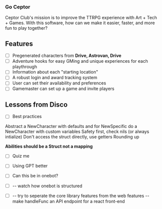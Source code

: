 ### Go Ceptor

Ceptor Club's mission is to improve the TTRPG experience with Art + Tech + Games. With this software, how can we make it easier, faster, and more fun to play together?

## Features

- [ ] Pregenerated characters from **Drive, Astrovan, Drive**
- [ ] Adventure hooks for easy GMing and unique experiences for each playthrough
- [ ] Information about each "starting location"
- [ ] A robust login and award tracking system
- [ ] User can set their availability and preferences
- [ ] Gamemaster can set up a game and invite players

## Lessons from Disco
- [ ] Best practices

Abstract a NewCharacter with defaults and for NewSpecific do a NewCharacter with custom variables
Safety first, check nils (or always intialize)
Don't access the struct directly, use getters 
Rounding up

**Abilities should be a Struct not a mapping**

- [ ] Quiz me

- [ ] Using GPT better

- [ ] Can this be in onebot?
- [ ] -- watch how onebot is structured
- [ ] -- try to seperate the core library features from the web features
-- make handleFunc an API endpoint for a react front-end